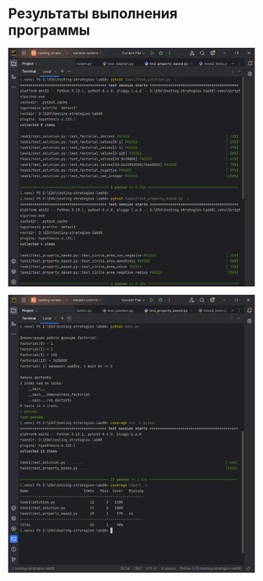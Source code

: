 # Результаты выполнения программы
![Image alt](https://github.com/timaxutka/testing-strategies-lab08/blob/main/basic%26property-based_tests.png)

![Image alt](https://github.com/timaxutka/testing-strategies-lab08/blob/main/main%26%D0%BF%D1%80%D0%BE%D0%B2%D0%B5%D1%80%D0%BA%D0%B0_%D0%BF%D0%BE%D0%BA%D1%80%D1%8B%D1%82%D0%B8%D1%8F.png)
